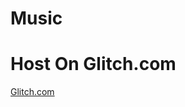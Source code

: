 # Music

# Host On Glitch.com
[Glitch.com](https://glitch.com/edit/#!/scratch-spark-nova?path=index.js%3A1%3A0)
